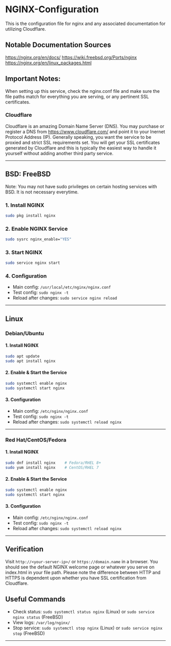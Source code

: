 # NGINX-Configuration
This is the configuration file for nginx and any associated documentation for utilizing Cloudflare.

## Notable Documentation Sources
https://nginx.org/en/docs/
https://wiki.freebsd.org/Ports/nginx
https://nginx.org/en/linux_packages.html

## Important Notes:
When setting up this service, check the nginx.conf file and make sure the file paths match for everything you are serving, or any pertinent SSL certificates.

### Cloudflare
Cloudflare is an amazing Domain Name Server (DNS). You may purchase or register a DNS from https://www.cloudflare.com/ and point it to your Inernet Protocol Address (IP). Generally speaking, you want the service to be proxied and strict SSL requirements set. You will get your SSL certificates generated by Cloudflare and this is typically the easiest way to handle it yourself without adding another third party service. 

---

## BSD: FreeBSD

Note: You may not have sudo privileges on certain hosting services with BSD. It is not necessary everytime.

### 1. Install NGINX

```sh
sudo pkg install nginx
```

### 2. Enable NGINX Service

```sh
sudo sysrc nginx_enable="YES"
```

### 3. Start NGINX

```sh
sudo service nginx start
```

### 4. Configuration

- Main config: `/usr/local/etc/nginx/nginx.conf`
- Test config: `sudo nginx -t`
- Reload after changes: `sudo service nginx reload`

---

## Linux

### Debian/Ubuntu

#### 1. Install NGINX

```sh
sudo apt update
sudo apt install nginx
```

#### 2. Enable & Start the Service

```sh
sudo systemctl enable nginx
sudo systemctl start nginx
```

#### 3. Configuration

- Main config: `/etc/nginx/nginx.conf`
- Test config: `sudo nginx -t`
- Reload after changes: `sudo systemctl reload nginx`

---

### Red Hat/CentOS/Fedora

#### 1. Install NGINX

```sh
sudo dnf install nginx    # Fedora/RHEL 8+
sudo yum install nginx    # CentOS/RHEL 7
```

#### 2. Enable & Start the Service

```sh
sudo systemctl enable nginx
sudo systemctl start nginx
```

#### 3. Configuration

- Main config: `/etc/nginx/nginx.conf`
- Test config: `sudo nginx -t`
- Reload after changes: `sudo systemctl reload nginx`

---

## Verification

Visit `http://<your-server-ip>/` or `https://domain.name` in a browser. You should see the default NGINX welcome page or whatever you serve on index.html in your file path.
Please note the difference between HTTP and HTTPS is dependent upon whether you have SSL certification from Cloudflare.

## Useful Commands

- Check status: `sudo systemctl status nginx` (Linux) or `sudo service nginx status` (FreeBSD)
- View logs: `/var/log/nginx/`
- Stop service: `sudo systemctl stop nginx` (Linux) or `sudo service nginx stop` (FreeBSD)

---
